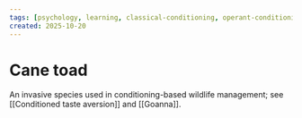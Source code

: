 ```yaml
---
tags: [psychology, learning, classical-conditioning, operant-conditioning, observational-learning, cognition]
created: 2025-10-20
---
```

# Cane toad

An invasive species used in conditioning-based wildlife management; see [[Conditioned taste aversion]] and [[Goanna]].

